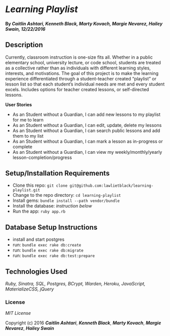 # _Learning Playlist_

#### By _**Caitlin Ashtari, Kenneth Black, Marty Kovach, Margie Nevarez, Hailey Swain**, 12/22/2016_

## Description

Currently, classroom instruction is one-size fits all. Whether in a public elementary school, university lecture, or code school, students are treated as a collective rather than as individuals with different learning styles, interests, and motivations. The goal of this project is to make the learning experience differentiated through a student-teacher created “playlist” or lesson list so that each student’s individual needs are met and every student excels. Includes options for teacher created lessons, or self-directed lessons.


**User Stories**

* As an Student without a Guardian, I can add new lessons to my playlist for me to learn
* As an Student without a Guardian, I can edit, update, delete my lessons
* As an Student without a Guardian, I can search public lessons and add them to my list
* As an Student without a Guardian, I can mark a lesson as in-progress or complete
* As an Student without a Guardian, I can view my weekly/monthly/yearly lesson-completion/progress


## Setup/Installation Requirements

* Clone this repo: `git clone git@github.com:lawlietblack/learning-playlist.git`
* Change to the repo directory: `cd learning-playlist`
* Install gems: `bundle install --path vendor/bundle`
* Install the database: *instruction below*
* Run the app: `ruby app.rb`

## Database Setup Instructions

* install and start postgres
* run: `bundle exec rake db:create`
* run: `bundle exec rake db:migrate`
* run: `bundle exec rake db:test:prepare`

## Technologies Used

_Ruby, Sinatra, SQL, Postgres, BCrypt, Warden, Heroku, JavaScript, MaterializeCSS, jQuery_

### License

*MIT License*

Copyright (c) 2016 **_Caitlin Ashtari_**, **_Kenneth Black_**, **_Marty Kovach_**, **_Margie Nevarez_**, **_Hailey Swain_**
